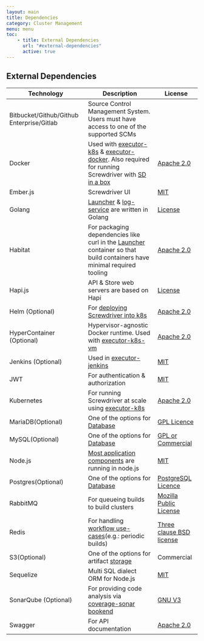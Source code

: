 ```yaml
---
layout: main
title: Dependencies
category: Cluster Management
menu: menu
toc:
    - title: External Dependencies
      url: "#external-dependencies"
      active: true
---
```

## External Dependencies

 | Technology             | Description | License |
 | ----                   | ----        | ----    |
 | Bitbucket/Github/Github Enterprise/Gitlab | Source Control Management System. Users must have access to one of the supported SCMs |         |
 | Docker                 | Used with [executor-k8s](https://github.com/screwdriver-cd/executor-k8s) & [executor-docker](https://github.com/screwdriver-cd/executor-docker). Also required for running Screwdriver with [SD in a box](https://github.com/screwdriver-cd/in-a-box)  | [Apache 2.0](https://www.docker.com/legal/components-licenses) |
 | Ember.js               | Screwdriver UI            | [MIT](https://github.com/emberjs/ember.js/blob/master/LICENSE)         |
 | Golang                 | [Launcher](https://github.com/screwdriver-cd/launcher) & [log-service](https://github.com/screwdriver-cd/log-service) are written in Golang  | [License](https://golang.org/LICENSE) |
 | Habitat                | For packaging dependencies like curl in the [Launcher](https://github.com/screwdriver-cd/launcher) container so that build containers have minimal required tooling | [Apache 2.0](https://www.habitat.sh/legal/licensing) |
 | Hapi.js                | API & Store web servers are based on Hapi | [License](https://github.com/hapijs/hapijs.com/blob/master/LICENSE)        |
 | Helm (Optional)           | For [deploying Screwdriver into k8s](https://github.com/screwdriver-cd/screwdriver-chart) | [Apache 2.0](https://github.com/helm/helm/blob/master/LICENSE) |
 | HyperContainer (Optional) | Hypervisor-agnostic Docker runtime. Used with [executor-k8s-vm](https://github.com/screwdriver-cd/executor-k8s-vm) | [Apache 2.0](https://github.com/hyperhq/hyperd/blob/master/LICENSE) |
 | Jenkins (Optional)     | Used in [executor-jenkins](https://github.com/screwdriver-cd/executor-jenkins)  | [MIT](https://jenkins.io/license) |
 | JWT                    | For authentication & authorization | [MIT](https://github.com/jsonwebtoken/jsonwebtoken.github.io/blob/master/LICENSE.txt) |
 | Kubernetes             | For running Screwdriver at scale using [executor-k8s](https://github.com/screwdriver-cd/executor-k8s) | [Apache 2.0](https://github.com/kubernetes/kubernetes/blob/master/LICENSE) |
 | MariaDB(Optional) | One of the options for [Database](https://github.com/screwdriver-cd/datastore-sequelize/) | [GPL Licence](https://mariadb.com/kb/en/library/licensing-faq/) |
 | MySQL(Optional) | One of the options for [Database](https://github.com/screwdriver-cd/datastore-sequelize/) | [GPL or Commercial](https://www.mysql.com/about/legal/) |
 | Node.js                | [Most application components](https://docs.screwdriver.cd/about/contributing/where-to-contribute) are running in node.js             | [MIT](https://github.com/nodejs/node/blob/master/LICENSE) |
 | Postgres(Optional) | One of the options for [Database](https://github.com/screwdriver-cd/datastore-sequelize/) | [PostgreSQL Licence](https://opensource.org/licenses/postgresql) |
 | RabbitMQ               | For queueing builds to build clusters | [Mozilla Public License](https://www.rabbitmq.com/mpl.html) |
 | Redis                  | For handling [workflow use-cases](https://docs.screwdriver.cd/user-guide/configuration/workflow)(e.g.: periodic builds) | [Three clause BSD license](https://redis.io/topics/license) |
 | S3(Optional)           | One of the options for artifact [storage](https://github.com/screwdriver-cd/store) | Commercial |
 | Sequelize              | Multi SQL dialect ORM for Node.js | [MIT](https://github.com/sequelize/sequelize/blob/master/LICENSE) |
 | SonarQube (Optional)   | For providing code analysis via [coverage-sonar bookend](https://github.com/screwdriver-cd/coverage-sonar) | [GNU V3](https://www.sonarqube.org/downloads/license) |
 | Swagger                | For API documentation | [Apache 2.0](https://swagger.io/license) |
